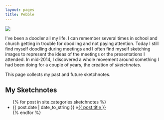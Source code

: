 ```yaml
---
layout: pages
title: Pebble
---
```


<img class="category" src="http://www.stevencombs.com/images/design/sketchnotes.svg" />

I've been a doodler all my life. I can remember several times in school and church getting in trouble for doodling and not paying attention. Today I still find myself doodling during meetings and I often find myself sketching images to represent the ideas of the meetings or the presentations I attended. In mid-2014, I discovered a whole movement around something I had been doing for a couple of years, the creation of *sketchnotes*.

This page collects my past and future sketchnotes.

## My Sketchnotes
<ul id="blog-posts" class="posts">
{% for post in site.categories.sketchnotes %}
    <li><span>{{ post.date | date_to_string }} &raquo;</span><a href="{{ post.url }}">{{ post.title }}</a></li>
{% endfor %}
</ul>
